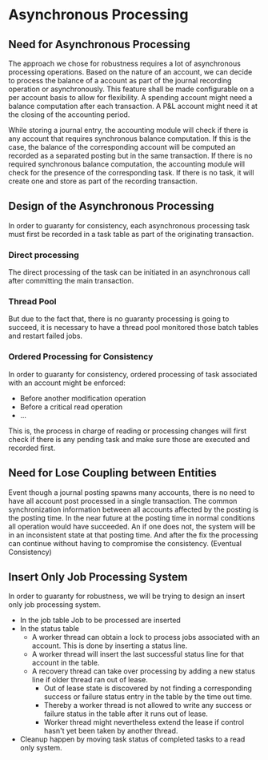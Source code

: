 # Asynchronous Processing

## Need for Asynchronous Processing

The approach we chose for robustness requires a lot of asynchronous processing operations. Based on the nature of an account, we can decide to process the balance of a account as part of the journal recording operation or asynchronously. This feature shall be made configurable on a per account basis to allow for flexibility. A spending account might need a balance computation after each transaction. A P&L account might need it at the closing of the accounting period.

While storing a journal entry, the accounting module will check if there is any account that requires synchronous balance computation. If this is the case, the balance of the corresponding account will be computed an recorded as a separated posting but in the same transaction. If there is no required synchronous balance computation, the accounting module will check for the presence of the corresponding task. If there is no task, it will create one and store as part of the recording transaction.

## Design of the Asynchronous Processing

In order to guaranty for consistency, each asynchronous processing task must first be recorded in a task table as part of the originating transaction.

### Direct processing 

The direct processing of the task can be initiated in an asynchronous call after committing the main transaction. 

### Thread Pool

But due to the fact that, there is no guaranty processing is going to succeed, it is necessary to have a thread pool monitored those batch tables and restart failed jobs. 

### Ordered Processing for Consistency

In order to guaranty for consistency, ordered processing of task associated with an account might be enforced:
- Before another modification operation
- Before a critical read operation
- ...

This is, the process in charge of reading or processing changes will first check if there is any pending task and make sure those are executed and recorded first.

## Need for Lose Coupling between Entities

Event though a journal posting spawns many accounts, there is no need to have all account post processed in a single transaction. The common synchronization information between all accounts affected by the posting is the posting time. In the near future at the posting time in normal conditions all operation would have succeeded. An if one does not, the system will be in an inconsistent state at that posting time. And after the fix the processing can continue without having to compromise the consistency. (Eventual Consistency) 


## Insert Only Job Processing System

In order to guaranty for robustness, we will be trying to design an insert only job processing system.

- In the job table Job to be processed are inserted
- In the status table
  - A worker thread can obtain a lock to process jobs associated with an account. This is done by inserting a status line.
  - A worker thread will insert the last successful status line for that account in the table.
  - A recovery thread can take over processing by adding a new status line if older thread ran out of lease.
  	- Out of lease state is discovered by not finding a corresponding success or failure status entry in the table by the time out time.
  	- Thereby a worker thread is not allowed to write any success or failure status in the table after it runs out of lease.
  	- Worker thread might nevertheless extend the lease if control hasn't yet been taken by another thread.
 - Cleanup happen by moving task status of completed tasks to a read only system.  